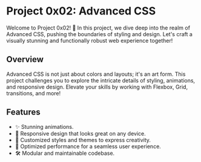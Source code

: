 # Project 0x02: Advanced CSS

Welcome to Project 0x02! 🚀 In this project, we dive deep into the realm of Advanced CSS, pushing the boundaries of styling and design. Let's craft a visually stunning and functionally robust web experience together!

## Overview

Advanced CSS is not just about colors and layouts; it's an art form. This project challenges you to explore the intricate details of styling, animations, and responsive design. Elevate your skills by working with Flexbox, Grid, transitions, and more!

## Features

- ✨ Stunning animations.
- 📐 Responsive design that looks great on any device.
- 🎨 Customized styles and themes to express creativity.
- 🚀 Optimized performance for a seamless user experience.
- 🛠️ Modular and maintainable codebase.
